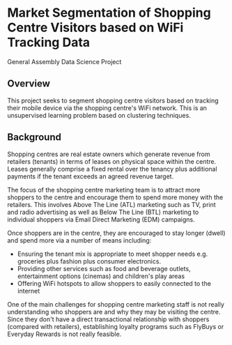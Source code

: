 # Market Segmentation of Shopping Centre Visitors based on WiFi Tracking Data
General Assembly Data Science Project

## Overview

This project seeks to segment shopping centre visitors based on tracking their mobile device via the shopping centre's WiFi network. This is an unsupervised learning problem based on clustering techniques.

## Background

Shopping centres are real estate owners which generate revenue from retailers (tenants) in terms of leases on physical space within the centre. Leases generally comprise a fixed rental over the tenancy plus additional payments if the tenant exceeds an agreed revenue target. 

The focus of the shopping centre marketing team is to attract more shoppers to the centre and encourage them to spend more money with the retailers. This involves Above The Line (ATL) marketing such as TV, print and radio advertising as well as Below The Line (BTL) marketing to individual shoppers via Email Direct Marketing (EDM) campaigns.

Once shoppers are in the centre, they are encouraged to stay longer (dwell) and spend more via a number of means including:
- Ensuring the tenant mix is appropriate to meet shopper needs e.g. groceries plus fashion plus consumer electronics.
- Providing other services such as food and beverage outlets, entertainment options (cinemas) and children's play areas
- Offering WiFi hotspots to allow shoppers to easily connected to the internet

One of the main challenges for shopping centre marketing staff is not really understanding who shoppers are and why they may be visiting the centre. Since they don't have a direct transactional relationship with shoppers (compared with retailers), establishing loyalty programs such as FlyBuys or Everyday Rewards is not really feasible. 



